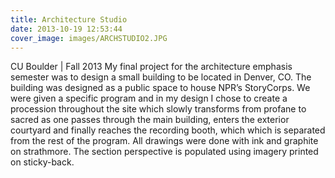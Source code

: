 ```yaml
---
title: Architecture Studio
date: 2013-10-19 12:53:44
cover_image: images/ARCHSTUDIO2.JPG
---
```

CU Boulder | Fall 2013
My final project for the architecture emphasis semester was to design a small building to be located in Denver, CO. The building was designed as a public space to house NPR’s StoryCorps. We were given a specific program and in my design I chose to create a procession throughout the site which slowly transforms from profane to sacred as one passes through the main building, enters the exterior courtyard and finally reaches the recording booth, which
which is separated from the rest of the program. All drawings were done with ink and graphite on strathmore. The section perspective is populated using imagery printed on sticky-back.
